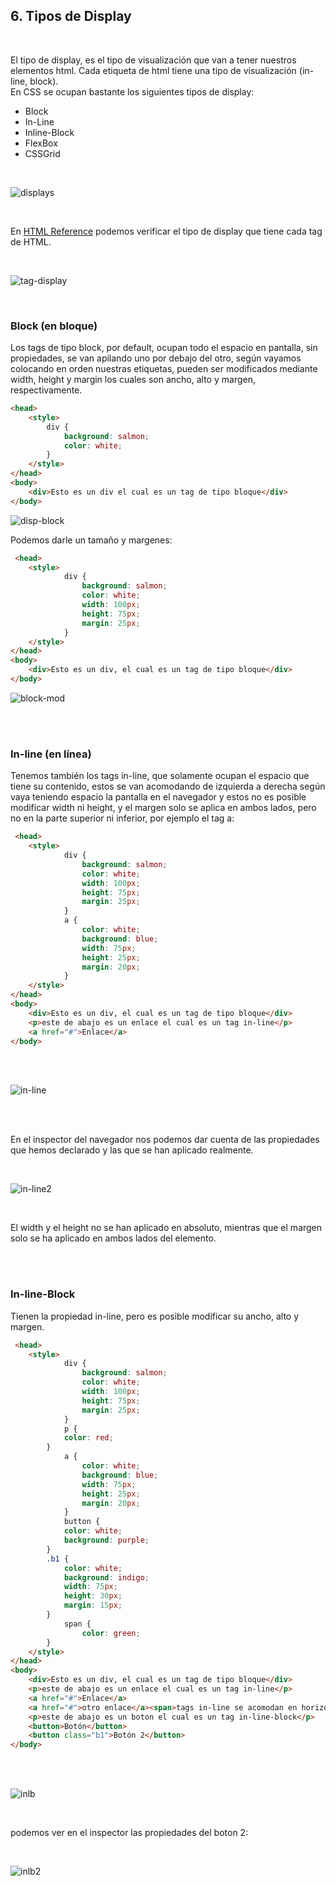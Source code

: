 ## 6. Tipos de Display

<br>

El tipo de display, es el tipo de visualización que van a tener nuestros elementos html. Cada etiqueta de html tiene una tipo de visualización (in-line, block).  
En CSS se ocupan bastante los siguientes tipos de display:

- Block
- In-Line
- Inline-Block
- FlexBox
- CSSGrid

<br>

![displays](.imagenes/displays.png)

<br>

En [HTML Reference](https://htmlreference.io) podemos verificar el tipo de display que tiene cada tag de HTML.

<br>

![tag-display](.imagenes/tag-display.png)

<br>

### Block (en bloque)

Los tags de tipo block, por default, ocupan todo el espacio en pantalla, sin propiedades, se van apilando uno por debajo del otro, según vayamos colocando en orden nuestras etiquetas, pueden ser modificados mediante width, height y margin los cuales son ancho, alto y margen, respectivamente.

```html
<head>
    <style>
        div {
            background: salmon;
            color: white;
        }
    </style>
</head>
<body>
    <div>Esto es un div el cual es un tag de tipo bloque</div>
</body>
```

![disp-block](.imagenes/disp-block.png)

Podemos darle un tamaño y margenes:

```html
 <head>
    <style>
            div {
                background: salmon;
                color: white; 
                width: 100px;
                height: 75px;
                margin: 25px;
            }
    </style>
</head>
<body>
    <div>Esto es un div, el cual es un tag de tipo bloque</div>    
</body>
```

![block-mod](.imagenes/block-mod.png)

<br>
<br>

### In-line (en línea)

Tenemos también los tags in-line, que solamente ocupan el espacio que tiene su contenido, estos se van acomodando de izquierda a derecha según vaya teniendo espacio la pantalla en el navegador y estos no es posible modificar width ni height, y el margen solo se aplica en ambos lados, pero no en la parte superior ni inferior, por ejemplo el tag a:

```html
 <head>
    <style>
            div {
                background: salmon;
                color: white; 
                width: 100px;
                height: 75px;
                margin: 25px;
            }
            a {
                color: white;
                background: blue;
                width: 75px;
                height: 25px;
                margin: 20px;
            }
    </style>
</head>
<body>
    <div>Esto es un div, el cual es un tag de tipo bloque</div>
    <p>este de abajo es un enlace el cual es un tag in-line</p>    
    <a href="#">Enlace</a>
</body>
```
<br>
<br>

![in-line](.imagenes/in-line.png)

<br>
<br>

En el inspector del navegador nos podemos dar cuenta de las propiedades que hemos declarado y las que se han aplicado realmente.

<br>

![in-line2](.imagenes/in-line2.png)

<br>

El width y el height no se han aplicado en absoluto, mientras que el margen solo se ha aplicado en ambos lados del elemento.

<br>
<br>

### In-line-Block

Tienen la propiedad in-line, pero es posible modificar su ancho, alto y margen.

```html
 <head>
    <style>
            div {
                background: salmon;
                color: white; 
                width: 100px;
                height: 75px;
                margin: 25px;
            }
            p {
            color: red;
        }
            a {
                color: white;
                background: blue;
                width: 75px;
                height: 25px;
                margin: 20px;
            }
            button {
            color: white;
            background: purple;
        }
        .b1 {
            color: white;
            background: indigo;
            width: 75px;
            height: 30px;
            margin: 15px;
        }
            span {
                color: green;
        }
    </style>
</head>
<body>
    <div>Esto es un div, el cual es un tag de tipo bloque</div>
    <p>este de abajo es un enlace el cual es un tag in-line</p>    
    <a href="#">Enlace</a>
    <a href="#">otro enlace</a><span>tags in-line se acomodan en horizontal</span>
    <p>este de abajo es un boton el cual es un tag in-line-block</p>
    <button>Botón</button>
    <button class="b1">Botón 2</button>
</body>
```

<br>
<br>

![inlb](.imagenes/inlb.png)

<br>

podemos ver en el inspector las propiedades del boton 2:

<br>

![inlb2](.imagenes/inlb2.png)